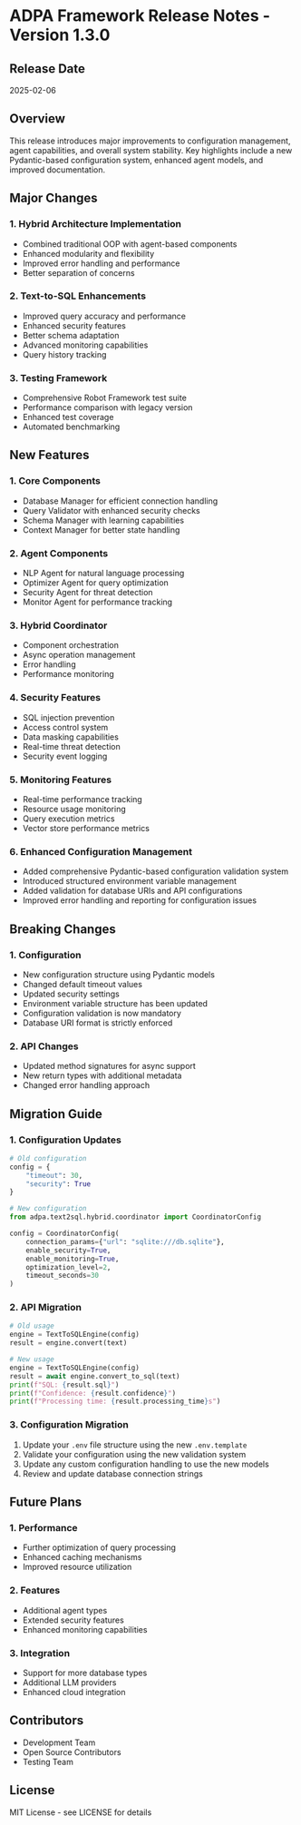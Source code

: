 # ADPA Framework Release Notes - Version 1.3.0


## Release Date

2025-02-06


## Overview
This release introduces major improvements to configuration management, agent capabilities, and overall system stability. Key highlights include a new Pydantic-based configuration system, enhanced agent models, and improved documentation.


## Major Changes


### 1. Hybrid Architecture Implementation

- Combined traditional OOP with agent-based components
- Enhanced modularity and flexibility
- Improved error handling and performance
- Better separation of concerns


### 2. Text-to-SQL Enhancements

- Improved query accuracy and performance
- Enhanced security features
- Better schema adaptation
- Advanced monitoring capabilities
- Query history tracking


### 3. Testing Framework

- Comprehensive Robot Framework test suite
- Performance comparison with legacy version
- Enhanced test coverage
- Automated benchmarking


## New Features


### 1. Core Components

- Database Manager for efficient connection handling
- Query Validator with enhanced security checks
- Schema Manager with learning capabilities
- Context Manager for better state handling


### 2. Agent Components

- NLP Agent for natural language processing
- Optimizer Agent for query optimization
- Security Agent for threat detection
- Monitor Agent for performance tracking


### 3. Hybrid Coordinator

- Component orchestration
- Async operation management
- Error handling
- Performance monitoring


### 4. Security Features

- SQL injection prevention
- Access control system
- Data masking capabilities
- Real-time threat detection
- Security event logging


### 5. Monitoring Features

- Real-time performance tracking
- Resource usage monitoring
- Query execution metrics
- Vector store performance metrics


### 6. Enhanced Configuration Management
- Added comprehensive Pydantic-based configuration validation system
- Introduced structured environment variable management
- Added validation for database URIs and API configurations
- Improved error handling and reporting for configuration issues


## Breaking Changes


### 1. Configuration

- New configuration structure using Pydantic models
- Changed default timeout values
- Updated security settings
- Environment variable structure has been updated
- Configuration validation is now mandatory
- Database URI format is strictly enforced


### 2. API Changes

- Updated method signatures for async support
- New return types with additional metadata
- Changed error handling approach


## Migration Guide


### 1. Configuration Updates

```python
# Old configuration
config = {
    "timeout": 30,
    "security": True
}

# New configuration
from adpa.text2sql.hybrid.coordinator import CoordinatorConfig

config = CoordinatorConfig(
    connection_params={"url": "sqlite:///db.sqlite"},
    enable_security=True,
    enable_monitoring=True,
    optimization_level=2,
    timeout_seconds=30
)
```

### 2. API Migration

```python
# Old usage
engine = TextToSQLEngine(config)
result = engine.convert(text)

# New usage
engine = TextToSQLEngine(config)
result = await engine.convert_to_sql(text)
print(f"SQL: {result.sql}")
print(f"Confidence: {result.confidence}")
print(f"Processing time: {result.processing_time}s")
```

### 3. Configuration Migration

1. Update your `.env` file structure using the new `.env.template`
2. Validate your configuration using the new validation system
3. Update any custom configuration handling to use the new models
4. Review and update database connection strings


## Future Plans


### 1. Performance

- Further optimization of query processing
- Enhanced caching mechanisms
- Improved resource utilization


### 2. Features

- Additional agent types
- Extended security features
- Enhanced monitoring capabilities


### 3. Integration

- Support for more database types
- Additional LLM providers
- Enhanced cloud integration


## Contributors

- Development Team
- Open Source Contributors
- Testing Team


## License

MIT License - see LICENSE for details
